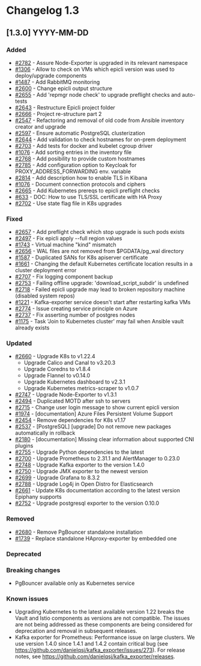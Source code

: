 # Changelog 1.3

## [1.3.0] YYYY-MM-DD

### Added

- [#2782](https://github.com/epiphany-platform/epiphany/issues/2782) - Assure Node-Exporter is upgraded in its relevant namespace
- [#1306](https://github.com/epiphany-platform/epiphany/issues/1306) - Allow to check on VMs which epicli version was used to deploy/upgrade components
- [#1487](https://github.com/epiphany-platform/epiphany/issues/1487) - Add RabbitMQ monitoring
- [#2600](https://github.com/epiphany-platform/epiphany/issues/2600) - Change epicli output structure
- [#2655](https://github.com/epiphany-platform/epiphany/issues/2655) - Add 'repmgr node check' to upgrade preflight checks and auto-tests
- [#2643](https://github.com/epiphany-platform/epiphany/issues/2643) - Restructure Epicli project folder
- [#2666](https://github.com/epiphany-platform/epiphany/issues/2666) - Project re-structure part 2
- [#2547](https://github.com/epiphany-platform/epiphany/issues/2547) - Refactoring and removal of old code from Ansible inventory creator and upgrade
- [#2597](https://github.com/epiphany-platform/epiphany/issues/2597) - Ensure automatic PostgreSQL clusterization
- [#2644](https://github.com/epiphany-platform/epiphany/issues/2644) - Add validation to check hostnames for on-prem deployment
- [#2703](https://github.com/epiphany-platform/epiphany/issues/2703) - Add tests for docker and kubelet cgroup driver
- [#1076](https://github.com/epiphany-platform/epiphany/issues/1076) - Add sorting entries in the inventory file
- [#2768](https://github.com/epiphany-platform/epiphany/issues/2768) - Add posibility to provide custom hostnames
- [#2785](https://github.com/epiphany-platform/epiphany/issues/2785) - Add configuration option to Keycloak for PROXY_ADDRESS_FORWARDING env. variable
- [#2814](https://github.com/epiphany-platform/epiphany/issues/2814) - Add description how to enable TLS in Kibana
- [#1076](https://github.com/epiphany-platform/epiphany/issues/2595) - Document connection protocols and ciphers
- [#2665](https://github.com/epiphany-platform/epiphany/issues/2665) - Add Kubernetes prereqs to epicli preflight checks
- [#633](https://github.com/epiphany-platform/epiphany/issues/633) - DOC: How to use TLS/SSL certificate with HA Proxy
- [#2702](https://github.com/epiphany-platform/epiphany/issues/2702) - Use state flag file in K8s upgrades

### Fixed

- [#2657](https://github.com/epiphany-platform/epiphany/issues/2657) - Add preflight check which stop upgrade is such pods exists
- [#2497](https://github.com/epiphany-platform/epiphany/issues/2497) - Fix epicli apply --full region values
- [#1743](https://github.com/epiphany-platform/epiphany/issues/1743) - Virtual machine "kind" mismatch
- [#2656](https://github.com/epiphany-platform/epiphany/issues/2656) - WAL files are not removed from $PGDATA/pg_wal directory
- [#1587](https://github.com/epiphany-platform/epiphany/issues/1587) - Duplicated SANs for K8s apiserver certificate
- [#1661](https://github.com/epiphany-platform/epiphany/issues/1661) - Changing the default Kubernetes certificate location results in a cluster deployment error
- [#2707](https://github.com/epiphany-platform/epiphany/issues/2707) - Fix logging component backup
- [#2753](https://github.com/epiphany-platform/epiphany/issues/2753) - Failing offline upgrade: 'download_script_subdir' is undefined
- [#2718](https://github.com/epiphany-platform/epiphany/issues/2718) - Failed epicli upgrade may lead to broken repository machine (disabled system repos)
- [#1221](https://github.com/epiphany-platform/epiphany/issues/1221) - Kafka-exporter service doesn't start after restarting kafka VMs
- [#2774](https://github.com/epiphany-platform/epiphany/issues/2774) - Issue creating service principle on Azure
- [#2737](https://github.com/epiphany-platform/epiphany/issues/2737) - Fix asserting number of postgres nodes
- [#1175](https://github.com/epiphany-platform/epiphany/issues/1175) - Task 'Join to Kubernetes cluster' may fail when Ansible vault already exists

### Updated

- [#2660](https://github.com/epiphany-platform/epiphany/issues/2660) - Upgrade K8s to v1.22.4
  - Upgrade Calico and Canal to v3.20.3
  - Upgrade Coredns to v1.8.4
  - Upgrade Flannel to v0.14.0
  - Upgrade Kubernetes dashboard to v2.3.1
  - Upgrade Kubernetes metrics-scraper to v1.0.7
- [#2747](https://github.com/epiphany-platform/epiphany/issues/2747) - Upgrade Node-Exporter to v1.3.1
- [#2494](https://github.com/epiphany-platform/epiphany/issues/2494) - Duplicated MOTD after ssh to servers
- [#2715](https://github.com/epiphany-platform/epiphany/issues/2715) - Change user login message to show current epicli version
- [#1974](https://github.com/epiphany-platform/epiphany/issues/1974) - [documentation] Azure Files Persistent Volume Support
- [#2454](https://github.com/epiphany-platform/epiphany/issues/2454) - Remove dependencies for K8s v1.17
- [#2537](https://github.com/epiphany-platform/epiphany/issues/2537) - [PostgreSQL] [upgrade] Do not remove new packages automatically in rollback
- [#2180](https://github.com/epiphany-platform/epiphany/issues/2180) - [documentation] Missing clear information about supported CNI plugins
- [#2755](https://github.com/epiphany-platform/epiphany/issues/2755) - Upgrade Python dependencies to the latest
- [#2700](https://github.com/epiphany-platform/epiphany/issues/2700) - Upgrade Prometheus to 2.31.1 and AlertManager to 0.23.0
- [#2748](https://github.com/epiphany-platform/epiphany/issues/2748) - Upgrade Kafka exporter to the version 1.4.0
- [#2750](https://github.com/epiphany-platform/epiphany/issues/2750) - Upgrade JMX exporter to the newest version
- [#2699](https://github.com/epiphany-platform/epiphany/issues/2699) - Upgrade Grafana to 8.3.2
- [#2788](https://github.com/epiphany-platform/epiphany/issues/2788) - Upgrade Log4j in Open Distro for Elasticsearch
- [#2661](https://github.com/epiphany-platform/epiphany/issues/2661) - Update K8s documentation according to the latest version Epiphany supports
- [#2752](https://github.com/epiphany-platform/epiphany/issues/2752) - Upgrade postgresql exporter to the version 0.10.0

### Removed

- [#2680](https://github.com/epiphany-platform/epiphany/issues/2680) - Remove PgBouncer standalone installation
- [#1739](https://github.com/epiphany-platform/epiphany/issues/1739) - Replace standalone HAproxy-exporter by embedded one

### Deprecated

### Breaking changes

- PgBouncer available only as Kubernetes service

### Known issues

- Upgrading Kubernetes to the latest available version 1.22 breaks the Vault and Istio components as versions are not compatible. The issues are not being addressed as these components are being considered for deprecation and removal in subsequent releases.
- Kafka exporter for Prometheus: Performance issue on large clusters. We use version 1.4.0 since 1.4.1 and 1.4.2 contain critical bug (see https://github.com/danielqsj/kafka_exporter/issues/273). For release notes, see https://github.com/danielqsj/kafka_exporter/releases.
